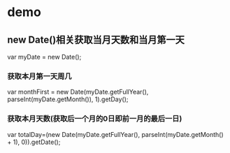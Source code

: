 # demo
## new Date()相关获取当月天数和当月第一天
var  myDate = new Date();

### 获取本月第一天周几
var monthFirst = new Date(myDate.getFullYear(), parseInt(myDate.getMonth()), 1).getDay(); </br>
### 获取本月天数(获取后一个月的0日即前一月的最后一日)
var totalDay=(new Date(myDate.getFullYear(), parseInt(myDate.getMonth() + 1), 0)).getDate();</br>
